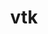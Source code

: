 ---
title: "vtk"
layout: cache
categories: [package, develop]
meta: {"versions": ["8.2.1a", "9.3.1"], "compilers": ["gcc@=11.1.0", "gcc@=11.4.0", "msvc@=19.39.33523"], "oss": ["ubuntu20.04", "ubuntu22.04", "windows10.0.20348"], "platforms": ["linux", "windows"], "targets": ["x86_64", "x86_64_v3"], "stacks": ["data-vis-sdk", "e4s", "root", "windows-vis"], "num_specs": 46, "num_specs_by_stack": {"root": 46, "data-vis-sdk": 18, "e4s": 24, "windows-vis": 4}}
spec_details: [{"hash": "wk4n4nkled56advcn437ekxz3r6xfoqs", "compiler": "gcc@=11.1.0", "versions": ["8.2.1a"], "os": "ubuntu20.04", "platform": "linux", "target": "x86_64_v3", "variants": ["build_system=cmake", "build_type=Release", "~examples", "~ffmpeg", "generator=make", "~ipo", "+mpi", "+opengl2", "patches=34960ef,36b22cd,3b47ee0,541dc51,760fd6d,9535683,b0c3cea,b790d00", "+python", "~qt", "~xdmf"], "stacks": ["root", "data-vis-sdk"], "size": "-", "tarball": "https://binaries.spack.io/develop/build_cache/linux-ubuntu20.04-x86_64_v3/gcc-11.1.0/vtk-8.2.1a/linux-ubuntu20.04-x86_64_v3-gcc-11.1.0-vtk-8.2.1a-wk4n4nkled56advcn437ekxz3r6xfoqs.spack"}, {"hash": "ihfcb6dvo774jwztqi5q5t6rdps6iejn", "compiler": "gcc@=11.1.0", "versions": ["8.2.1a"], "os": "ubuntu20.04", "platform": "linux", "target": "x86_64_v3", "variants": ["build_system=cmake", "build_type=Release", "~examples", "~ffmpeg", "generator=make", "~ipo", "+mpi", "+opengl2", "patches=34960ef,36b22cd,3b47ee0,541dc51,760fd6d,9535683,a4c63c6,b0c3cea,b790d00", "+python", "~qt", "~xdmf"], "stacks": ["root", "data-vis-sdk"], "size": "-", "tarball": "https://binaries.spack.io/develop/build_cache/linux-ubuntu20.04-x86_64_v3/gcc-11.1.0/vtk-8.2.1a/linux-ubuntu20.04-x86_64_v3-gcc-11.1.0-vtk-8.2.1a-ihfcb6dvo774jwztqi5q5t6rdps6iejn.spack"}, {"hash": "a3i5whsksfgg5u25ovdn7s7rrxwvuwpz", "compiler": "gcc@=11.1.0", "versions": ["8.2.1a"], "os": "ubuntu20.04", "platform": "linux", "target": "x86_64_v3", "variants": ["build_system=cmake", "build_type=Release", "~examples", "~ffmpeg", "generator=make", "~ipo", "+mpi", "+opengl2", "patches=34960ef,36b22cd,3b47ee0,541dc51,760fd6d,9535683,b0c3cea,b790d00", "+python", "~qt", "~xdmf"], "stacks": ["root", "data-vis-sdk"], "size": "-", "tarball": "https://binaries.spack.io/develop/build_cache/linux-ubuntu20.04-x86_64_v3/gcc-11.1.0/vtk-8.2.1a/linux-ubuntu20.04-x86_64_v3-gcc-11.1.0-vtk-8.2.1a-a3i5whsksfgg5u25ovdn7s7rrxwvuwpz.spack"}, {"hash": "od3vkyflk7ppzqjwv7uxkvw7hjumfp6l", "compiler": "gcc@=11.1.0", "versions": ["8.2.1a"], "os": "ubuntu20.04", "platform": "linux", "target": "x86_64_v3", "variants": ["build_system=cmake", "build_type=Release", "~examples", "~ffmpeg", "generator=make", "~ipo", "+mpi", "+opengl2", "patches=34960ef,36b22cd,3b47ee0,541dc51,760fd6d,9535683,b0c3cea,b790d00", "+python", "~qt", "~xdmf"], "stacks": ["root", "data-vis-sdk"], "size": "-", "tarball": "https://binaries.spack.io/develop/build_cache/linux-ubuntu20.04-x86_64_v3/gcc-11.1.0/vtk-8.2.1a/linux-ubuntu20.04-x86_64_v3-gcc-11.1.0-vtk-8.2.1a-od3vkyflk7ppzqjwv7uxkvw7hjumfp6l.spack"}, {"hash": "2ovavn7ksvo5t3zhqbzna23lbg3ghmid", "compiler": "gcc@=11.1.0", "versions": ["8.2.1a"], "os": "ubuntu20.04", "platform": "linux", "target": "x86_64_v3", "variants": ["build_system=cmake", "build_type=Release", "~examples", "~ffmpeg", "generator=make", "~ipo", "+mpi", "+opengl2", "patches=34960ef,36b22cd,3b47ee0,541dc51,760fd6d,9535683,b0c3cea,b790d00", "+python", "~qt", "~xdmf"], "stacks": ["root", "data-vis-sdk"], "size": "-", "tarball": "https://binaries.spack.io/develop/build_cache/linux-ubuntu20.04-x86_64_v3/gcc-11.1.0/vtk-8.2.1a/linux-ubuntu20.04-x86_64_v3-gcc-11.1.0-vtk-8.2.1a-2ovavn7ksvo5t3zhqbzna23lbg3ghmid.spack"}, {"hash": "hj7kxolihnoaf3y2xy3y6bnyycj6rx3x", "compiler": "gcc@=11.1.0", "versions": ["8.2.1a"], "os": "ubuntu20.04", "platform": "linux", "target": "x86_64_v3", "variants": ["build_system=cmake", "build_type=Release", "~examples", "~ffmpeg", "generator=make", "~ipo", "+mpi", "+opengl2", "patches=34960ef,36b22cd,3b47ee0,541dc51,760fd6d,9535683,b0c3cea,b790d00", "+python", "~qt", "~xdmf"], "stacks": ["root", "data-vis-sdk"], "size": "-", "tarball": "https://binaries.spack.io/develop/build_cache/linux-ubuntu20.04-x86_64_v3/gcc-11.1.0/vtk-8.2.1a/linux-ubuntu20.04-x86_64_v3-gcc-11.1.0-vtk-8.2.1a-hj7kxolihnoaf3y2xy3y6bnyycj6rx3x.spack"}, {"hash": "ygubb5wbuojsu3y53ge47axghdihnxpw", "compiler": "gcc@=11.1.0", "versions": ["8.2.1a"], "os": "ubuntu20.04", "platform": "linux", "target": "x86_64_v3", "variants": ["build_system=cmake", "build_type=Release", "~examples", "~ffmpeg", "generator=make", "~ipo", "+mpi", "+opengl2", "patches=34960ef,36b22cd,3b47ee0,541dc51,760fd6d,9535683,a4c63c6,b0c3cea,b790d00", "+python", "~qt", "~xdmf"], "stacks": ["root", "data-vis-sdk"], "size": "-", "tarball": "https://binaries.spack.io/develop/build_cache/linux-ubuntu20.04-x86_64_v3/gcc-11.1.0/vtk-8.2.1a/linux-ubuntu20.04-x86_64_v3-gcc-11.1.0-vtk-8.2.1a-ygubb5wbuojsu3y53ge47axghdihnxpw.spack"}, {"hash": "2wkxxe2s7r6hdobdiex36zajwu5hdgnf", "compiler": "gcc@=11.1.0", "versions": ["8.2.1a"], "os": "ubuntu20.04", "platform": "linux", "target": "x86_64_v3", "variants": ["build_system=cmake", "build_type=Release", "~examples", "~ffmpeg", "generator=make", "~ipo", "+mpi", "+opengl2", "patches=34960ef,36b22cd,3b47ee0,541dc51,760fd6d,9535683,a4c63c6,b0c3cea,b790d00", "+python", "~qt", "~xdmf"], "stacks": ["root", "data-vis-sdk"], "size": "-", "tarball": "https://binaries.spack.io/develop/build_cache/linux-ubuntu20.04-x86_64_v3/gcc-11.1.0/vtk-8.2.1a/linux-ubuntu20.04-x86_64_v3-gcc-11.1.0-vtk-8.2.1a-2wkxxe2s7r6hdobdiex36zajwu5hdgnf.spack"}, {"hash": "3zrgimubh3kij5sqht2dz3pcayck4owi", "compiler": "gcc@=11.1.0", "versions": ["8.2.1a"], "os": "ubuntu20.04", "platform": "linux", "target": "x86_64_v3", "variants": ["build_system=cmake", "build_type=Release", "~examples", "~ffmpeg", "generator=make", "~ipo", "+mpi", "+opengl2", "patches=34960ef,36b22cd,3b47ee0,541dc51,760fd6d,9535683,b0c3cea,b790d00", "+python", "~qt", "~xdmf"], "stacks": ["root", "data-vis-sdk"], "size": "-", "tarball": "https://binaries.spack.io/develop/build_cache/linux-ubuntu20.04-x86_64_v3/gcc-11.1.0/vtk-8.2.1a/linux-ubuntu20.04-x86_64_v3-gcc-11.1.0-vtk-8.2.1a-3zrgimubh3kij5sqht2dz3pcayck4owi.spack"}, {"hash": "vfotfqkluomw5pk2kcuuk67igyqwnpqs", "compiler": "gcc@=11.1.0", "versions": ["8.2.1a"], "os": "ubuntu20.04", "platform": "linux", "target": "x86_64_v3", "variants": ["build_system=cmake", "build_type=Release", "~examples", "~ffmpeg", "generator=make", "~ipo", "+mpi", "+opengl2", "patches=34960ef,36b22cd,3b47ee0,541dc51,760fd6d,9535683,a4c63c6,b0c3cea,b790d00", "+python", "~qt", "~xdmf"], "stacks": ["root", "data-vis-sdk"], "size": "-", "tarball": "https://binaries.spack.io/develop/build_cache/linux-ubuntu20.04-x86_64_v3/gcc-11.1.0/vtk-8.2.1a/linux-ubuntu20.04-x86_64_v3-gcc-11.1.0-vtk-8.2.1a-vfotfqkluomw5pk2kcuuk67igyqwnpqs.spack"}, {"hash": "bjz3tmtg4y5xgdpykr73wegvzlh4oe3p", "compiler": "gcc@=11.1.0", "versions": ["8.2.1a"], "os": "ubuntu20.04", "platform": "linux", "target": "x86_64_v3", "variants": ["build_system=cmake", "build_type=Release", "~examples", "~ffmpeg", "generator=make", "~ipo", "+mpi", "+opengl2", "patches=34960ef,36b22cd,3b47ee0,541dc51,760fd6d,9535683,a4c63c6,b0c3cea,b790d00", "+python", "~qt", "~xdmf"], "stacks": ["root", "data-vis-sdk"], "size": "-", "tarball": "https://binaries.spack.io/develop/build_cache/linux-ubuntu20.04-x86_64_v3/gcc-11.1.0/vtk-8.2.1a/linux-ubuntu20.04-x86_64_v3-gcc-11.1.0-vtk-8.2.1a-bjz3tmtg4y5xgdpykr73wegvzlh4oe3p.spack"}, {"hash": "7ggkstuu7mxbaoibksuldwyrmgusx2mb", "compiler": "gcc@=11.1.0", "versions": ["8.2.1a"], "os": "ubuntu20.04", "platform": "linux", "target": "x86_64_v3", "variants": ["build_system=cmake", "build_type=Release", "~examples", "~ffmpeg", "generator=make", "~ipo", "+mpi", "+opengl2", "patches=34960ef,36b22cd,3b47ee0,541dc51,760fd6d,9535683,a4c63c6,b0c3cea,b790d00", "+python", "~qt", "~xdmf"], "stacks": ["root", "data-vis-sdk"], "size": "-", "tarball": "https://binaries.spack.io/develop/build_cache/linux-ubuntu20.04-x86_64_v3/gcc-11.1.0/vtk-8.2.1a/linux-ubuntu20.04-x86_64_v3-gcc-11.1.0-vtk-8.2.1a-7ggkstuu7mxbaoibksuldwyrmgusx2mb.spack"}, {"hash": "yt4yxqqu6uik2uelp6jqh37zht7kikey", "compiler": "gcc@=11.1.0", "versions": ["8.2.1a"], "os": "ubuntu20.04", "platform": "linux", "target": "x86_64_v3", "variants": ["build_system=cmake", "build_type=Release", "~examples", "~ffmpeg", "generator=make", "~ipo", "+mpi", "+opengl2", "patches=34960ef,36b22cd,3b47ee0,541dc51,760fd6d,9535683,a4c63c6,b0c3cea,b790d00", "+python", "~qt", "~xdmf"], "stacks": ["root", "data-vis-sdk"], "size": "-", "tarball": "https://binaries.spack.io/develop/build_cache/linux-ubuntu20.04-x86_64_v3/gcc-11.1.0/vtk-8.2.1a/linux-ubuntu20.04-x86_64_v3-gcc-11.1.0-vtk-8.2.1a-yt4yxqqu6uik2uelp6jqh37zht7kikey.spack"}, {"hash": "2zxckr3oznlnhbnrszmo4cwf24atrv4s", "compiler": "gcc@=11.1.0", "versions": ["8.2.1a"], "os": "ubuntu20.04", "platform": "linux", "target": "x86_64_v3", "variants": ["build_system=cmake", "build_type=Release", "~examples", "~ffmpeg", "generator=make", "~ipo", "+mpi", "+opengl2", "patches=34960ef,36b22cd,3b47ee0,541dc51,760fd6d,9535683,b0c3cea,b790d00", "+python", "~qt", "~xdmf"], "stacks": ["root", "data-vis-sdk"], "size": "-", "tarball": "https://binaries.spack.io/develop/build_cache/linux-ubuntu20.04-x86_64_v3/gcc-11.1.0/vtk-8.2.1a/linux-ubuntu20.04-x86_64_v3-gcc-11.1.0-vtk-8.2.1a-2zxckr3oznlnhbnrszmo4cwf24atrv4s.spack"}, {"hash": "l7yynjcs5rhel5vdkjmtkextwww5bznd", "compiler": "gcc@=11.1.0", "versions": ["8.2.1a"], "os": "ubuntu20.04", "platform": "linux", "target": "x86_64_v3", "variants": ["build_system=cmake", "build_type=Release", "~examples", "~ffmpeg", "generator=make", "~ipo", "+mpi", "+opengl2", "patches=34960ef,36b22cd,3b47ee0,541dc51,760fd6d,9535683,b0c3cea,b790d00", "+python", "~qt", "~xdmf"], "stacks": ["root", "data-vis-sdk"], "size": "-", "tarball": "https://binaries.spack.io/develop/build_cache/linux-ubuntu20.04-x86_64_v3/gcc-11.1.0/vtk-8.2.1a/linux-ubuntu20.04-x86_64_v3-gcc-11.1.0-vtk-8.2.1a-l7yynjcs5rhel5vdkjmtkextwww5bznd.spack"}, {"hash": "674pxoazrm4tw4r4stby2uoiph7ujdtp", "compiler": "gcc@=11.1.0", "versions": ["8.2.1a"], "os": "ubuntu20.04", "platform": "linux", "target": "x86_64_v3", "variants": ["build_system=cmake", "build_type=Release", "~examples", "~ffmpeg", "generator=make", "~ipo", "+mpi", "+opengl2", "patches=34960ef,36b22cd,3b47ee0,541dc51,760fd6d,9535683,b0c3cea,b790d00", "+python", "~qt", "~xdmf"], "stacks": ["root", "data-vis-sdk"], "size": "-", "tarball": "https://binaries.spack.io/develop/build_cache/linux-ubuntu20.04-x86_64_v3/gcc-11.1.0/vtk-8.2.1a/linux-ubuntu20.04-x86_64_v3-gcc-11.1.0-vtk-8.2.1a-674pxoazrm4tw4r4stby2uoiph7ujdtp.spack"}, {"hash": "3dxdlozc6yyfsyhoevqzj4npjmpwhcex", "compiler": "gcc@=11.1.0", "versions": ["8.2.1a"], "os": "ubuntu20.04", "platform": "linux", "target": "x86_64_v3", "variants": ["build_system=cmake", "build_type=Release", "~examples", "~ffmpeg", "generator=make", "~ipo", "+mpi", "+opengl2", "patches=34960ef,36b22cd,3b47ee0,541dc51,760fd6d,9535683,a4c63c6,b0c3cea,b790d00", "+python", "~qt", "~xdmf"], "stacks": ["root", "data-vis-sdk"], "size": "-", "tarball": "https://binaries.spack.io/develop/build_cache/linux-ubuntu20.04-x86_64_v3/gcc-11.1.0/vtk-8.2.1a/linux-ubuntu20.04-x86_64_v3-gcc-11.1.0-vtk-8.2.1a-3dxdlozc6yyfsyhoevqzj4npjmpwhcex.spack"}, {"hash": "gs7a2dxe5am6ik4qjj2eh7luccbb77kk", "compiler": "gcc@=11.1.0", "versions": ["8.2.1a"], "os": "ubuntu20.04", "platform": "linux", "target": "x86_64_v3", "variants": ["build_system=cmake", "build_type=Release", "~examples", "~ffmpeg", "generator=make", "~ipo", "+mpi", "+opengl2", "patches=34960ef,36b22cd,3b47ee0,541dc51,760fd6d,9535683,a4c63c6,b0c3cea,b790d00", "+python", "~qt", "~xdmf"], "stacks": ["root", "data-vis-sdk"], "size": "-", "tarball": "https://binaries.spack.io/develop/build_cache/linux-ubuntu20.04-x86_64_v3/gcc-11.1.0/vtk-8.2.1a/linux-ubuntu20.04-x86_64_v3-gcc-11.1.0-vtk-8.2.1a-gs7a2dxe5am6ik4qjj2eh7luccbb77kk.spack"}, {"hash": "kkovc7b6qzbfyekpcqx4yabygkdqvp7d", "compiler": "gcc@=11.4.0", "versions": ["8.2.1a"], "os": "ubuntu22.04", "platform": "linux", "target": "x86_64_v3", "variants": ["build_system=cmake", "build_type=Release", "~examples", "~ffmpeg", "generator=make", "~ipo", "+mpi", "+opengl2", "patches=34960ef,36b22cd,3b47ee0,541dc51,760fd6d,9535683,b0c3cea,b790d00", "+python", "~qt", "~xdmf"], "stacks": ["root", "e4s"], "size": "-", "tarball": "https://binaries.spack.io/develop/build_cache/linux-ubuntu22.04-x86_64_v3/gcc-11.4.0/vtk-8.2.1a/linux-ubuntu22.04-x86_64_v3-gcc-11.4.0-vtk-8.2.1a-kkovc7b6qzbfyekpcqx4yabygkdqvp7d.spack"}, {"hash": "wh2pyoj5ryj74372ffrfjhmxqyyhwruc", "compiler": "gcc@=11.4.0", "versions": ["8.2.1a"], "os": "ubuntu22.04", "platform": "linux", "target": "x86_64_v3", "variants": ["build_system=cmake", "build_type=Release", "~examples", "~ffmpeg", "generator=make", "~ipo", "+mpi", "+opengl2", "patches=34960ef,36b22cd,3b47ee0,541dc51,760fd6d,9535683,b0c3cea,b790d00", "+python", "~qt", "~xdmf"], "stacks": ["root", "e4s"], "size": "-", "tarball": "https://binaries.spack.io/develop/build_cache/linux-ubuntu22.04-x86_64_v3/gcc-11.4.0/vtk-8.2.1a/linux-ubuntu22.04-x86_64_v3-gcc-11.4.0-vtk-8.2.1a-wh2pyoj5ryj74372ffrfjhmxqyyhwruc.spack"}, {"hash": "jugupljbyajjzt5cx6cyqga24ocsefjj", "compiler": "gcc@=11.4.0", "versions": ["8.2.1a"], "os": "ubuntu22.04", "platform": "linux", "target": "x86_64_v3", "variants": ["build_system=cmake", "build_type=Release", "~examples", "~ffmpeg", "generator=make", "~ipo", "+mpi", "+opengl2", "patches=34960ef,36b22cd,3b47ee0,541dc51,760fd6d,9535683,b0c3cea,b790d00", "+python", "~qt", "~xdmf"], "stacks": ["root", "e4s"], "size": "-", "tarball": "https://binaries.spack.io/develop/build_cache/linux-ubuntu22.04-x86_64_v3/gcc-11.4.0/vtk-8.2.1a/linux-ubuntu22.04-x86_64_v3-gcc-11.4.0-vtk-8.2.1a-jugupljbyajjzt5cx6cyqga24ocsefjj.spack"}, {"hash": "e6zdpnwu4gakwfsicqeqkbqzpztmeqrz", "compiler": "gcc@=11.4.0", "versions": ["8.2.1a"], "os": "ubuntu22.04", "platform": "linux", "target": "x86_64_v3", "variants": ["build_system=cmake", "build_type=Release", "~examples", "~ffmpeg", "generator=make", "~ipo", "+mpi", "+opengl2", "patches=34960ef,36b22cd,3b47ee0,541dc51,760fd6d,9535683,b0c3cea,b790d00", "+python", "~qt", "~xdmf"], "stacks": ["root", "e4s"], "size": "-", "tarball": "https://binaries.spack.io/develop/build_cache/linux-ubuntu22.04-x86_64_v3/gcc-11.4.0/vtk-8.2.1a/linux-ubuntu22.04-x86_64_v3-gcc-11.4.0-vtk-8.2.1a-e6zdpnwu4gakwfsicqeqkbqzpztmeqrz.spack"}, {"hash": "nkoa37kljtqfg3whvo35fieimjzwnqoy", "compiler": "gcc@=11.4.0", "versions": ["8.2.1a"], "os": "ubuntu22.04", "platform": "linux", "target": "x86_64_v3", "variants": ["build_system=cmake", "build_type=Release", "~examples", "~ffmpeg", "generator=make", "~ipo", "+mpi", "+opengl2", "patches=34960ef,36b22cd,3b47ee0,541dc51,760fd6d,9535683,b0c3cea,b790d00", "+python", "~qt", "~xdmf"], "stacks": ["root", "e4s"], "size": "-", "tarball": "https://binaries.spack.io/develop/build_cache/linux-ubuntu22.04-x86_64_v3/gcc-11.4.0/vtk-8.2.1a/linux-ubuntu22.04-x86_64_v3-gcc-11.4.0-vtk-8.2.1a-nkoa37kljtqfg3whvo35fieimjzwnqoy.spack"}, {"hash": "nomb26w3d2acpqoucki7czaayg2ygab4", "compiler": "gcc@=11.4.0", "versions": ["8.2.1a"], "os": "ubuntu22.04", "platform": "linux", "target": "x86_64_v3", "variants": ["build_system=cmake", "build_type=Release", "~examples", "~ffmpeg", "generator=make", "~ipo", "+mpi", "+opengl2", "patches=34960ef,36b22cd,3b47ee0,541dc51,760fd6d,9535683,b0c3cea,b790d00", "+python", "~qt", "~xdmf"], "stacks": ["root", "e4s"], "size": "-", "tarball": "https://binaries.spack.io/develop/build_cache/linux-ubuntu22.04-x86_64_v3/gcc-11.4.0/vtk-8.2.1a/linux-ubuntu22.04-x86_64_v3-gcc-11.4.0-vtk-8.2.1a-nomb26w3d2acpqoucki7czaayg2ygab4.spack"}, {"hash": "vuc66liwlvudpnrjxfybmsyxm2lkp6zw", "compiler": "gcc@=11.4.0", "versions": ["8.2.1a"], "os": "ubuntu22.04", "platform": "linux", "target": "x86_64_v3", "variants": ["build_system=cmake", "build_type=Release", "~examples", "~ffmpeg", "generator=make", "~ipo", "+mpi", "+opengl2", "patches=34960ef,36b22cd,3b47ee0,541dc51,760fd6d,9535683,b0c3cea,b790d00", "+python", "~qt", "~xdmf"], "stacks": ["root", "e4s"], "size": "-", "tarball": "https://binaries.spack.io/develop/build_cache/linux-ubuntu22.04-x86_64_v3/gcc-11.4.0/vtk-8.2.1a/linux-ubuntu22.04-x86_64_v3-gcc-11.4.0-vtk-8.2.1a-vuc66liwlvudpnrjxfybmsyxm2lkp6zw.spack"}, {"hash": "ukmk7dzb3smm77fekwqli7yc5jgaxz5x", "compiler": "gcc@=11.4.0", "versions": ["8.2.1a"], "os": "ubuntu22.04", "platform": "linux", "target": "x86_64_v3", "variants": ["build_system=cmake", "build_type=Release", "~examples", "~ffmpeg", "generator=make", "~ipo", "+mpi", "+opengl2", "patches=34960ef,36b22cd,3b47ee0,541dc51,760fd6d,9535683,b0c3cea,b790d00", "+python", "~qt", "~xdmf"], "stacks": ["root", "e4s"], "size": "-", "tarball": "https://binaries.spack.io/develop/build_cache/linux-ubuntu22.04-x86_64_v3/gcc-11.4.0/vtk-8.2.1a/linux-ubuntu22.04-x86_64_v3-gcc-11.4.0-vtk-8.2.1a-ukmk7dzb3smm77fekwqli7yc5jgaxz5x.spack"}, {"hash": "guoowhb5gek2exgoq54z5dxvscpdyhgb", "compiler": "gcc@=11.4.0", "versions": ["8.2.1a"], "os": "ubuntu22.04", "platform": "linux", "target": "x86_64_v3", "variants": ["build_system=cmake", "build_type=Release", "~examples", "~ffmpeg", "generator=make", "~ipo", "+mpi", "+opengl2", "patches=34960ef,36b22cd,3b47ee0,541dc51,760fd6d,9535683,b0c3cea,b790d00", "+python", "~qt", "~xdmf"], "stacks": ["root", "e4s"], "size": "-", "tarball": "https://binaries.spack.io/develop/build_cache/linux-ubuntu22.04-x86_64_v3/gcc-11.4.0/vtk-8.2.1a/linux-ubuntu22.04-x86_64_v3-gcc-11.4.0-vtk-8.2.1a-guoowhb5gek2exgoq54z5dxvscpdyhgb.spack"}, {"hash": "zjzzkpucbzwgpg7qmx27fs3sbhkrzlhc", "compiler": "gcc@=11.4.0", "versions": ["8.2.1a"], "os": "ubuntu22.04", "platform": "linux", "target": "x86_64_v3", "variants": ["build_system=cmake", "build_type=Release", "~examples", "~ffmpeg", "generator=make", "~ipo", "+mpi", "+opengl2", "patches=34960ef,36b22cd,3b47ee0,541dc51,760fd6d,9535683,b0c3cea,b790d00", "+python", "~qt", "~xdmf"], "stacks": ["root", "e4s"], "size": "-", "tarball": "https://binaries.spack.io/develop/build_cache/linux-ubuntu22.04-x86_64_v3/gcc-11.4.0/vtk-8.2.1a/linux-ubuntu22.04-x86_64_v3-gcc-11.4.0-vtk-8.2.1a-zjzzkpucbzwgpg7qmx27fs3sbhkrzlhc.spack"}, {"hash": "sctpwhox3whrwyay76ss6tjgxh7qzvpc", "compiler": "gcc@=11.4.0", "versions": ["8.2.1a"], "os": "ubuntu22.04", "platform": "linux", "target": "x86_64_v3", "variants": ["build_system=cmake", "build_type=Release", "~examples", "~ffmpeg", "generator=make", "~ipo", "+mpi", "+opengl2", "patches=34960ef,36b22cd,3b47ee0,541dc51,760fd6d,9535683,b0c3cea,b790d00", "+python", "~qt", "~xdmf"], "stacks": ["root", "e4s"], "size": "-", "tarball": "https://binaries.spack.io/develop/build_cache/linux-ubuntu22.04-x86_64_v3/gcc-11.4.0/vtk-8.2.1a/linux-ubuntu22.04-x86_64_v3-gcc-11.4.0-vtk-8.2.1a-sctpwhox3whrwyay76ss6tjgxh7qzvpc.spack"}, {"hash": "c5zo6vegrphckrpqzqjxpjegnjcvptt3", "compiler": "gcc@=11.4.0", "versions": ["8.2.1a"], "os": "ubuntu22.04", "platform": "linux", "target": "x86_64_v3", "variants": ["build_system=cmake", "build_type=Release", "~examples", "~ffmpeg", "generator=make", "~ipo", "+mpi", "+opengl2", "patches=34960ef,36b22cd,3b47ee0,541dc51,760fd6d,9535683,b0c3cea,b790d00", "+python", "~qt", "~xdmf"], "stacks": ["root", "e4s"], "size": "-", "tarball": "https://binaries.spack.io/develop/build_cache/linux-ubuntu22.04-x86_64_v3/gcc-11.4.0/vtk-8.2.1a/linux-ubuntu22.04-x86_64_v3-gcc-11.4.0-vtk-8.2.1a-c5zo6vegrphckrpqzqjxpjegnjcvptt3.spack"}, {"hash": "l26onjspa3q6f3zkodzljhw2q3d536wz", "compiler": "gcc@=11.4.0", "versions": ["8.2.1a"], "os": "ubuntu22.04", "platform": "linux", "target": "x86_64_v3", "variants": ["build_system=cmake", "build_type=Release", "~examples", "~ffmpeg", "generator=make", "~ipo", "+mpi", "+opengl2", "patches=34960ef,36b22cd,3b47ee0,541dc51,760fd6d,9535683,a4c63c6,b0c3cea,b790d00", "+python", "~qt", "~xdmf"], "stacks": ["root", "e4s"], "size": "-", "tarball": "https://binaries.spack.io/develop/build_cache/linux-ubuntu22.04-x86_64_v3/gcc-11.4.0/vtk-8.2.1a/linux-ubuntu22.04-x86_64_v3-gcc-11.4.0-vtk-8.2.1a-l26onjspa3q6f3zkodzljhw2q3d536wz.spack"}, {"hash": "x2yfvxasfl3dtv5dr5pjnvud7snzzmos", "compiler": "gcc@=11.4.0", "versions": ["8.2.1a"], "os": "ubuntu22.04", "platform": "linux", "target": "x86_64_v3", "variants": ["build_system=cmake", "build_type=Release", "~examples", "~ffmpeg", "generator=make", "~ipo", "+mpi", "+opengl2", "patches=34960ef,36b22cd,3b47ee0,541dc51,760fd6d,9535683,a4c63c6,b0c3cea,b790d00", "+python", "~qt", "~xdmf"], "stacks": ["root", "e4s"], "size": "-", "tarball": "https://binaries.spack.io/develop/build_cache/linux-ubuntu22.04-x86_64_v3/gcc-11.4.0/vtk-8.2.1a/linux-ubuntu22.04-x86_64_v3-gcc-11.4.0-vtk-8.2.1a-x2yfvxasfl3dtv5dr5pjnvud7snzzmos.spack"}, {"hash": "dpp6ymu4xebihlbn5keqqgcdmdlrtwtf", "compiler": "gcc@=11.4.0", "versions": ["8.2.1a"], "os": "ubuntu22.04", "platform": "linux", "target": "x86_64_v3", "variants": ["build_system=cmake", "build_type=Release", "~examples", "~ffmpeg", "generator=make", "~ipo", "+mpi", "+opengl2", "patches=34960ef,36b22cd,3b47ee0,541dc51,760fd6d,9535683,a4c63c6,b0c3cea,b790d00", "+python", "~qt", "~xdmf"], "stacks": ["root", "e4s"], "size": "-", "tarball": "https://binaries.spack.io/develop/build_cache/linux-ubuntu22.04-x86_64_v3/gcc-11.4.0/vtk-8.2.1a/linux-ubuntu22.04-x86_64_v3-gcc-11.4.0-vtk-8.2.1a-dpp6ymu4xebihlbn5keqqgcdmdlrtwtf.spack"}, {"hash": "7kwy4uk7ymt3rarmap7mt6lqthvskula", "compiler": "gcc@=11.4.0", "versions": ["8.2.1a"], "os": "ubuntu22.04", "platform": "linux", "target": "x86_64_v3", "variants": ["build_system=cmake", "build_type=Release", "~examples", "~ffmpeg", "generator=make", "~ipo", "+mpi", "+opengl2", "patches=34960ef,36b22cd,3b47ee0,541dc51,760fd6d,9535683,a4c63c6,b0c3cea,b790d00", "+python", "~qt", "~xdmf"], "stacks": ["root", "e4s"], "size": "-", "tarball": "https://binaries.spack.io/develop/build_cache/linux-ubuntu22.04-x86_64_v3/gcc-11.4.0/vtk-8.2.1a/linux-ubuntu22.04-x86_64_v3-gcc-11.4.0-vtk-8.2.1a-7kwy4uk7ymt3rarmap7mt6lqthvskula.spack"}, {"hash": "ew6bmrqj2z2wcwibsphefiqvt4apzupa", "compiler": "gcc@=11.4.0", "versions": ["8.2.1a"], "os": "ubuntu22.04", "platform": "linux", "target": "x86_64_v3", "variants": ["build_system=cmake", "build_type=Release", "~examples", "~ffmpeg", "generator=make", "~ipo", "+mpi", "+opengl2", "patches=34960ef,36b22cd,3b47ee0,541dc51,760fd6d,9535683,a4c63c6,b0c3cea,b790d00", "+python", "~qt", "~xdmf"], "stacks": ["root", "e4s"], "size": "-", "tarball": "https://binaries.spack.io/develop/build_cache/linux-ubuntu22.04-x86_64_v3/gcc-11.4.0/vtk-8.2.1a/linux-ubuntu22.04-x86_64_v3-gcc-11.4.0-vtk-8.2.1a-ew6bmrqj2z2wcwibsphefiqvt4apzupa.spack"}, {"hash": "esiqelxnk6fpblickjhwiogvjhpc3rms", "compiler": "gcc@=11.4.0", "versions": ["8.2.1a"], "os": "ubuntu22.04", "platform": "linux", "target": "x86_64_v3", "variants": ["build_system=cmake", "build_type=Release", "~examples", "~ffmpeg", "generator=make", "~ipo", "+mpi", "+opengl2", "patches=34960ef,36b22cd,3b47ee0,541dc51,760fd6d,9535683,a4c63c6,b0c3cea,b790d00", "+python", "~qt", "~xdmf"], "stacks": ["root", "e4s"], "size": "-", "tarball": "https://binaries.spack.io/develop/build_cache/linux-ubuntu22.04-x86_64_v3/gcc-11.4.0/vtk-8.2.1a/linux-ubuntu22.04-x86_64_v3-gcc-11.4.0-vtk-8.2.1a-esiqelxnk6fpblickjhwiogvjhpc3rms.spack"}, {"hash": "wjflerp2fel64redy423oq7uj5qzczvt", "compiler": "gcc@=11.4.0", "versions": ["8.2.1a"], "os": "ubuntu22.04", "platform": "linux", "target": "x86_64_v3", "variants": ["build_system=cmake", "build_type=Release", "~examples", "~ffmpeg", "generator=make", "~ipo", "+mpi", "+opengl2", "patches=34960ef,36b22cd,3b47ee0,541dc51,760fd6d,9535683,a4c63c6,b0c3cea,b790d00", "+python", "~qt", "~xdmf"], "stacks": ["root", "e4s"], "size": "-", "tarball": "https://binaries.spack.io/develop/build_cache/linux-ubuntu22.04-x86_64_v3/gcc-11.4.0/vtk-8.2.1a/linux-ubuntu22.04-x86_64_v3-gcc-11.4.0-vtk-8.2.1a-wjflerp2fel64redy423oq7uj5qzczvt.spack"}, {"hash": "7o5s56cfk7qgljg4rislpzs57go6iuk2", "compiler": "gcc@=11.4.0", "versions": ["8.2.1a"], "os": "ubuntu22.04", "platform": "linux", "target": "x86_64_v3", "variants": ["build_system=cmake", "build_type=Release", "~examples", "~ffmpeg", "generator=make", "~ipo", "+mpi", "+opengl2", "patches=34960ef,36b22cd,3b47ee0,541dc51,760fd6d,9535683,a4c63c6,b0c3cea,b790d00", "+python", "~qt", "~xdmf"], "stacks": ["root", "e4s"], "size": "-", "tarball": "https://binaries.spack.io/develop/build_cache/linux-ubuntu22.04-x86_64_v3/gcc-11.4.0/vtk-8.2.1a/linux-ubuntu22.04-x86_64_v3-gcc-11.4.0-vtk-8.2.1a-7o5s56cfk7qgljg4rislpzs57go6iuk2.spack"}, {"hash": "pyvq6dhc4y4pvd5bwjld6dnxfwi3oext", "compiler": "gcc@=11.4.0", "versions": ["8.2.1a"], "os": "ubuntu22.04", "platform": "linux", "target": "x86_64_v3", "variants": ["build_system=cmake", "build_type=Release", "~examples", "~ffmpeg", "generator=make", "~ipo", "+mpi", "+opengl2", "patches=34960ef,36b22cd,3b47ee0,541dc51,760fd6d,9535683,a4c63c6,b0c3cea,b790d00", "+python", "~qt", "~xdmf"], "stacks": ["root", "e4s"], "size": "-", "tarball": "https://binaries.spack.io/develop/build_cache/linux-ubuntu22.04-x86_64_v3/gcc-11.4.0/vtk-8.2.1a/linux-ubuntu22.04-x86_64_v3-gcc-11.4.0-vtk-8.2.1a-pyvq6dhc4y4pvd5bwjld6dnxfwi3oext.spack"}, {"hash": "fzeyk6zdrz33c5xso3r2mqww3jou3nby", "compiler": "gcc@=11.4.0", "versions": ["8.2.1a"], "os": "ubuntu22.04", "platform": "linux", "target": "x86_64_v3", "variants": ["build_system=cmake", "build_type=Release", "~examples", "~ffmpeg", "generator=make", "~ipo", "+mpi", "+opengl2", "patches=34960ef,36b22cd,3b47ee0,541dc51,760fd6d,9535683,a4c63c6,b0c3cea,b790d00", "+python", "~qt", "~xdmf"], "stacks": ["root", "e4s"], "size": "-", "tarball": "https://binaries.spack.io/develop/build_cache/linux-ubuntu22.04-x86_64_v3/gcc-11.4.0/vtk-8.2.1a/linux-ubuntu22.04-x86_64_v3-gcc-11.4.0-vtk-8.2.1a-fzeyk6zdrz33c5xso3r2mqww3jou3nby.spack"}, {"hash": "4nwocjq6r4ai3qzdprclqfrapiessusx", "compiler": "gcc@=11.4.0", "versions": ["8.2.1a"], "os": "ubuntu22.04", "platform": "linux", "target": "x86_64_v3", "variants": ["build_system=cmake", "build_type=Release", "~examples", "~ffmpeg", "generator=make", "~ipo", "+mpi", "+opengl2", "patches=34960ef,36b22cd,3b47ee0,541dc51,760fd6d,9535683,a4c63c6,b0c3cea,b790d00", "+python", "~qt", "~xdmf"], "stacks": ["root", "e4s"], "size": "-", "tarball": "https://binaries.spack.io/develop/build_cache/linux-ubuntu22.04-x86_64_v3/gcc-11.4.0/vtk-8.2.1a/linux-ubuntu22.04-x86_64_v3-gcc-11.4.0-vtk-8.2.1a-4nwocjq6r4ai3qzdprclqfrapiessusx.spack"}, {"hash": "oeysietd5ii7uxmuaycriucqxgiddzlu", "compiler": "gcc@=11.4.0", "versions": ["8.2.1a"], "os": "ubuntu22.04", "platform": "linux", "target": "x86_64_v3", "variants": ["build_system=cmake", "build_type=Release", "~examples", "~ffmpeg", "generator=make", "~ipo", "+mpi", "+opengl2", "patches=34960ef,36b22cd,3b47ee0,541dc51,760fd6d,9535683,a4c63c6,b0c3cea,b790d00", "+python", "~qt", "~xdmf"], "stacks": ["root", "e4s"], "size": "-", "tarball": "https://binaries.spack.io/develop/build_cache/linux-ubuntu22.04-x86_64_v3/gcc-11.4.0/vtk-8.2.1a/linux-ubuntu22.04-x86_64_v3-gcc-11.4.0-vtk-8.2.1a-oeysietd5ii7uxmuaycriucqxgiddzlu.spack"}, {"hash": "c2vrqwo6jw4kbbq2x7pffgjkmoe6ylfc", "compiler": "msvc@=19.39.33523", "versions": ["9.3.1"], "os": "windows10.0.20348", "platform": "windows", "target": "x86_64", "variants": ["build_system=cmake", "build_type=Release", "~examples", "~ffmpeg", "generator=ninja", "~ipo", "~mpi", "+opengl2", "patches=0f1bf1d,4604d44,8f124b6", "~python", "~qt", "~xdmf"], "stacks": ["root", "windows-vis"], "size": "-", "tarball": "https://binaries.spack.io/develop/build_cache/windows-windows10.0.20348-x86_64/msvc-19.39.33523/vtk-9.3.1/windows-windows10.0.20348-x86_64-msvc-19.39.33523-vtk-9.3.1-c2vrqwo6jw4kbbq2x7pffgjkmoe6ylfc.spack"}, {"hash": "igh6wjjcpyg6j6p6yqdp6kzdh6p5t7xw", "compiler": "msvc@=19.39.33523", "versions": ["9.3.1"], "os": "windows10.0.20348", "platform": "windows", "target": "x86_64", "variants": ["build_system=cmake", "build_type=Release", "~examples", "~ffmpeg", "generator=ninja", "~ipo", "~mpi", "+opengl2", "patches=0f1bf1d,4604d44,8f124b6", "~python", "~qt", "~xdmf"], "stacks": ["root", "windows-vis"], "size": "-", "tarball": "https://binaries.spack.io/develop/build_cache/windows-windows10.0.20348-x86_64/msvc-19.39.33523/vtk-9.3.1/windows-windows10.0.20348-x86_64-msvc-19.39.33523-vtk-9.3.1-igh6wjjcpyg6j6p6yqdp6kzdh6p5t7xw.spack"}, {"hash": "io7tooo72ixnx5u7n7x4y53jmqkhuw6t", "compiler": "msvc@=19.39.33523", "versions": ["9.3.1"], "os": "windows10.0.20348", "platform": "windows", "target": "x86_64", "variants": ["build_system=cmake", "build_type=Release", "~examples", "~ffmpeg", "generator=ninja", "~ipo", "~mpi", "+opengl2", "patches=0f1bf1d,4604d44,8f124b6", "~python", "~qt", "~xdmf"], "stacks": ["root", "windows-vis"], "size": "-", "tarball": "https://binaries.spack.io/develop/build_cache/windows-windows10.0.20348-x86_64/msvc-19.39.33523/vtk-9.3.1/windows-windows10.0.20348-x86_64-msvc-19.39.33523-vtk-9.3.1-io7tooo72ixnx5u7n7x4y53jmqkhuw6t.spack"}, {"hash": "purfbzzwhqgjgvjvcwlsa6bstyhswilc", "compiler": "msvc@=19.39.33523", "versions": ["9.3.1"], "os": "windows10.0.20348", "platform": "windows", "target": "x86_64", "variants": ["build_system=cmake", "build_type=Release", "~examples", "~ffmpeg", "generator=ninja", "~ipo", "~mpi", "+opengl2", "patches=0f1bf1d,4604d44,8f124b6", "~python", "~qt", "~xdmf"], "stacks": ["root", "windows-vis"], "size": "-", "tarball": "https://binaries.spack.io/develop/build_cache/windows-windows10.0.20348-x86_64/msvc-19.39.33523/vtk-9.3.1/windows-windows10.0.20348-x86_64-msvc-19.39.33523-vtk-9.3.1-purfbzzwhqgjgvjvcwlsa6bstyhswilc.spack"}]
---